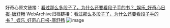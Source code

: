 好奇心原文链接：[看过那么多段子了，为什么还要看段子手的书？_娱乐_好奇心日报-唐舒畅](https://www.qdaily.com/articles/9575.html)
WebArchive归档链接：[看过那么多段子了，为什么还要看段子手的书？_娱乐_好奇心日报-唐舒畅](http://web.archive.org/web/20190623154532/https://www.qdaily.com/articles/9575.html)
![image](http://ww3.sinaimg.cn/large/007d5XDply1g3vfsrekcij30u038de81)